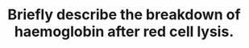 ---
title: "Briefly describe the breakdown of haemoglobin after red cell lysis."
entityType: SAQ
exam: PEX
college: ANZCA
year: 2013
sitting: B
question: 06
passRate: 40
EC_expectedDomains:
- "In general, the key points that attracted the majority of marks included: an accurate description of the structure of haemoglobin; the sites of haemoglobin breakdown; an explanation of the subsequent metabolism of iron, haem and globin; the fate of iron released during haem metabolism; the pathway of haem breakdown - into biliverdin and then bilirubin, transport of bilirubin to the liver, conjugation of bilirubin, and subsequent excretion in bile; a description and explanation of enterohepatic circulation; ultimately excretion of urobilinogen and stercobilinogen."
EC_extraCredit:
- "Better answers often included a well labelled diagram and explanatory notes that further demonstrated understanding of each stage of haemoglobin metabolism."
- "Extra marks were awarded for a description of proteins and enzymes involved in the metabolic pathways, mentioning the production of carbon monoxide due to haem metabolism, demonstrating understanding of the significance of bilirubin conjugation, and the function of the breakdown products."
EC_errorsCommon:
- "Common errors included – poor (and often incorrect) description of haemoglobin structure, long descriptions of haemoglobin and red cell function (which did not attract marks), incorrect descriptions and a lack of understanding of the haem metabolic pathways, and not discussing iron or globin metabolism."
---